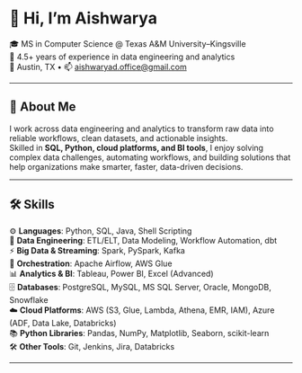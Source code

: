 # 👋 Hi, I’m Aishwarya  

🎓 MS in Computer Science @ Texas A&M University–Kingsville  
💼 4.5+ years of experience in data engineering and analytics  
📍 Austin, TX • 📫 aishwaryad.office@gmail.com  

---

## 🚀 About Me  
I work across data engineering and analytics to transform raw data into reliable workflows, clean datasets, and actionable insights.  
Skilled in **SQL, Python, cloud platforms, and BI tools**, I enjoy solving complex data challenges, automating workflows, and building solutions that help organizations make smarter, faster, data-driven decisions.  

---

## 🛠 Skills  
⚙️ **Languages**: Python, SQL, Java, Shell Scripting  
📂 **Data Engineering**: ETL/ELT, Data Modeling, Workflow Automation, dbt  
⚡ **Big Data & Streaming**: Spark, PySpark, Kafka  
🔄 **Orchestration**: Apache Airflow, AWS Glue  
📊 **Analytics & BI**: Tableau, Power BI, Excel (Advanced)  
🗄️ **Databases**: PostgreSQL, MySQL, MS SQL Server, Oracle, MongoDB, Snowflake  
☁️ **Cloud Platforms**: AWS (S3, Glue, Lambda, Athena, EMR, IAM), Azure (ADF, Data Lake, Databricks)  
📚 **Python Libraries**: Pandas, NumPy, Matplotlib, Seaborn, scikit-learn  
🛠️ **Other Tools**: Git, Jenkins, Jira, Databricks  

---
